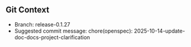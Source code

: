 ## Git Context

- Branch: release-0.1.27
- Suggested commit message: chore(openspec): 2025-10-14-update-doc-docs-project-clarification

